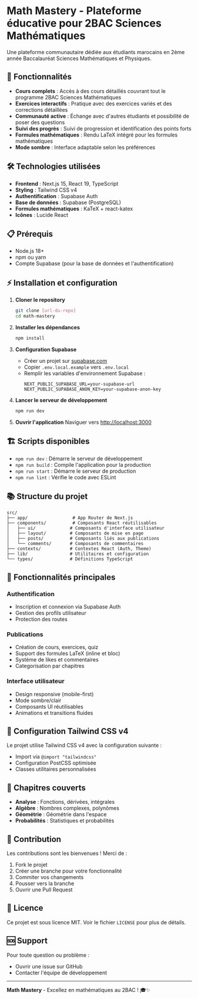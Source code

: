 # Math Mastery - Plateforme éducative pour 2BAC Sciences Mathématiques

Une plateforme communautaire dédiée aux étudiants marocains en 2ème année Baccalauréat Sciences Mathématiques et Physiques.

## 🚀 Fonctionnalités

- **Cours complets** : Accès à des cours détaillés couvrant tout le programme 2BAC Sciences Mathématiques
- **Exercices interactifs** : Pratique avec des exercices variés et des corrections détaillées
- **Communauté active** : Échange avec d'autres étudiants et possibilité de poser des questions
- **Suivi des progrès** : Suivi de progression et identification des points forts
- **Formules mathématiques** : Rendu LaTeX intégré pour les formules mathématiques
- **Mode sombre** : Interface adaptable selon les préférences

## 🛠️ Technologies utilisées

- **Frontend** : Next.js 15, React 19, TypeScript
- **Styling** : Tailwind CSS v4
- **Authentification** : Supabase Auth
- **Base de données** : Supabase (PostgreSQL)
- **Formules mathématiques** : KaTeX + react-katex
- **Icônes** : Lucide React

## 📋 Prérequis

- Node.js 18+
- npm ou yarn
- Compte Supabase (pour la base de données et l'authentification)

## ⚡ Installation et configuration

1. **Cloner le repository**

   ```bash
   git clone [url-du-repo]
   cd math-mastery
   ```

2. **Installer les dépendances**

   ```bash
   npm install
   ```

3. **Configuration Supabase**

   - Créer un projet sur [supabase.com](https://supabase.com)
   - Copier `.env.local.example` vers `.env.local`
   - Remplir les variables d'environnement Supabase :
     ```env
     NEXT_PUBLIC_SUPABASE_URL=your-supabase-url
     NEXT_PUBLIC_SUPABASE_ANON_KEY=your-supabase-anon-key
     ```

4. **Lancer le serveur de développement**

   ```bash
   npm run dev
   ```

5. **Ouvrir l'application**
   Naviguer vers [http://localhost:3000](http://localhost:3000)

## 🏗️ Scripts disponibles

- `npm run dev` : Démarre le serveur de développement
- `npm run build` : Compile l'application pour la production
- `npm run start` : Démarre le serveur de production
- `npm run lint` : Vérifie le code avec ESLint

## 📚 Structure du projet

```
src/
├── app/                 # App Router de Next.js
├── components/          # Composants React réutilisables
│   ├── ui/             # Composants d'interface utilisateur
│   ├── layout/         # Composants de mise en page
│   ├── posts/          # Composants liés aux publications
│   └── comments/       # Composants de commentaires
├── contexts/           # Contextes React (Auth, Theme)
├── lib/                # Utilitaires et configuration
└── types/              # Définitions TypeScript
```

## 🎨 Fonctionnalités principales

### Authentification

- Inscription et connexion via Supabase Auth
- Gestion des profils utilisateur
- Protection des routes

### Publications

- Création de cours, exercices, quiz
- Support des formules LaTeX (inline et bloc)
- Système de likes et commentaires
- Categorisation par chapitres

### Interface utilisateur

- Design responsive (mobile-first)
- Mode sombre/clair
- Composants UI réutilisables
- Animations et transitions fluides

## 🔧 Configuration Tailwind CSS v4

Le projet utilise Tailwind CSS v4 avec la configuration suivante :

- Import via `@import "tailwindcss"`
- Configuration PostCSS optimisée
- Classes utilitaires personnalisées

## 📱 Chapitres couverts

- **Analyse** : Fonctions, dérivées, intégrales
- **Algèbre** : Nombres complexes, polynômes
- **Géométrie** : Géométrie dans l'espace
- **Probabilités** : Statistiques et probabilités

## 🤝 Contribution

Les contributions sont les bienvenues ! Merci de :

1. Fork le projet
2. Créer une branche pour votre fonctionnalité
3. Commiter vos changements
4. Pousser vers la branche
5. Ouvrir une Pull Request

## 📄 Licence

Ce projet est sous licence MIT. Voir le fichier `LICENSE` pour plus de détails.

## 🆘 Support

Pour toute question ou problème :

- Ouvrir une issue sur GitHub
- Contacter l'équipe de développement

---

**Math Mastery** - Excellez en mathématiques au 2BAC ! 🎓✨
